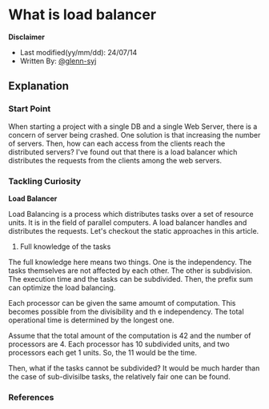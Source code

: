 # What is load balancer

**Disclaimer**

- Last modified(yy/mm/dd): 24/07/14
- Written By: [@glenn-syj](https://github.com/glenn-syj)

## Explanation

### Start Point

When starting a project with a single DB and a single Web Server, there is a concern of server being crashed. One solution is that increasing the number of servers. Then, how can each access from the clients reach the distributed servers? I've found out that there is a load balancer which distributes the requests from the clients among the web servers.

### Tackling Curiosity

**Load Balancer**

Load Balancing is a process which distributes tasks over a set of resource units. It is in the field of parallel computers. A load balancer handles and distributes the requests. Let's checkout the static approaches in this article.

1. Full knowledge of the tasks

The full knowledge here means two things. One is the independency. The tasks themselves are not affected by each other. The other is subdivision. The execution time and the tasks can be subdivided. Then, the prefix sum can optimize the load balancing.

Each processor can be given the same amoumt of computation. This becomes possible from the divisibility and th e independency. The total operational time is determined by the longest one.

Assume that the total amount of the computation is 42 and the number of processors are 4. Each processor has 10 subdivided units, and two processors each get 1 units. So, the 11 would be the time.

Then, what if the tasks cannot be subdivided? It would be much harder than the case of sub-divisilbe tasks, the relatively fair one can be found.

### References
